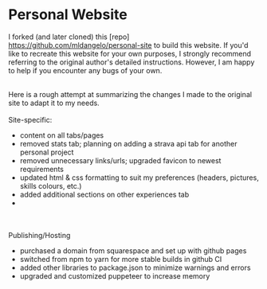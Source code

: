 # Personal Website
I forked (and later cloned) this [repo] https://github.com/mldangelo/personal-site to build this website. If you'd like to recreate this website for your own purposes, I strongly recommend referring to the original author's detailed instructions. However, I am happy to help if you encounter any bugs of your own.
<br><br>

Here is a rough attempt at summarizing the changes I made to the original site to adapt it to my needs.
<br><br>
Site-specific:
- content on all tabs/pages
- removed stats tab; planning on adding a strava api tab for another personal project
- removed unnecessary links/urls; upgraded favicon to newest requirements
- updated html & css formatting to suit my preferences (headers, pictures, skills colours, etc.)
- added additional sections on other experiences tab
- 
<br><br>
Publishing/Hosting
- purchased a domain from squarespace and set up with github pages
- switched from npm to yarn for more stable builds in github CI
- added other libraries to package.json to minimize warnings and errors
- upgraded and customized puppeteer to increase memory
